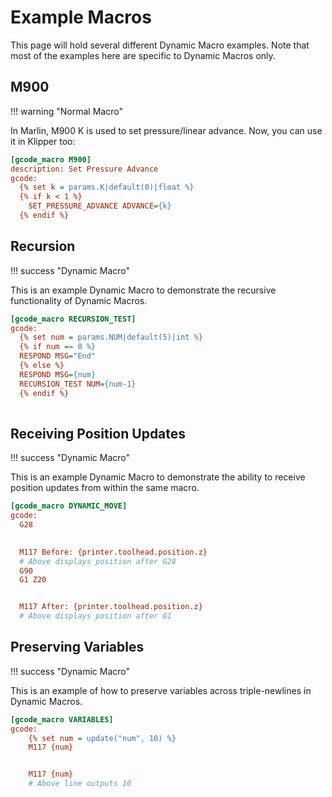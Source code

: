 # Example Macros

This page will hold several different Dynamic Macro examples. Note that most of the examples here are specific to Dynamic Macros only.

## M900

!!! warning "Normal Macro"

In Marlin, M900 K is used to set pressure/linear advance. Now, you can use it in Klipper too:

```cfg
[gcode_macro M900]
description: Set Pressure Advance
gcode:
  {% set k = params.K|default(0)|float %}
  {% if k < 1 %}
    SET_PRESSURE_ADVANCE ADVANCE={k}
  {% endif %}
```

## Recursion

!!! success "Dynamic Macro"

This is an example Dynamic Macro to demonstrate the recursive functionality of Dynamic Macros.

```cfg
[gcode_macro RECURSION_TEST]
gcode:
  {% set num = params.NUM|default(5)|int %}
  {% if num == 0 %}
  RESPOND MSG="End"
  {% else %}
  RESPOND MSG={num}
  RECURSION_TEST NUM={num-1}
  {% endif %}
  
```

## Receiving Position Updates

!!! success "Dynamic Macro"

This is an example Dynamic Macro to demonstrate the ability to receive position updates from within the same macro.

```cfg
[gcode_macro DYNAMIC_MOVE]
gcode:
  G28

  
  M117 Before: {printer.toolhead.position.z}
  # Above displays position after G28
  G90
  G1 Z20


  M117 After: {printer.toolhead.position.z}
  # Above displays position after G1
```

## Preserving Variables

!!! success "Dynamic Macro"

This is an example of how to preserve variables across triple-newlines in Dynamic Macros.

```cfg
[gcode_macro VARIABLES]
gcode:
    {% set num = update("num", 10) %}
    M117 {num}


    M117 {num}
    # Above line outputs 10
```